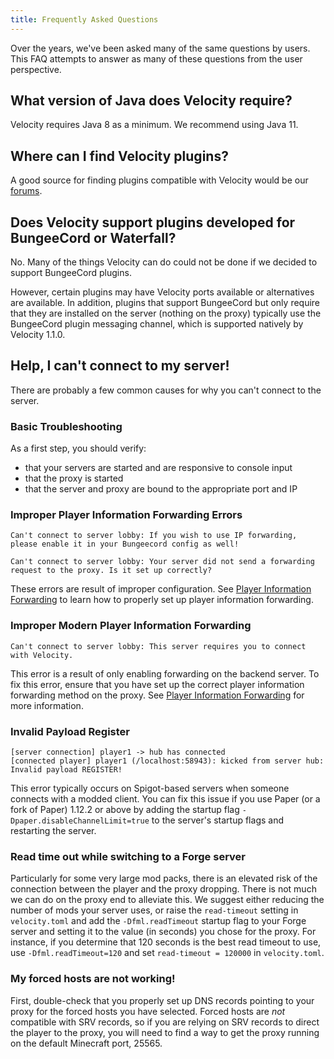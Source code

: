 ```yaml
---
title: Frequently Asked Questions
---
```


Over the years, we've been asked many of the same questions by users. This FAQ attempts to answer as many of these questions from the user perspective.

## What version of Java does Velocity require?

Velocity requires Java 8 as a minimum. We recommend using Java 11.

## Where can I find Velocity plugins?

A good source for finding plugins compatible with Velocity would be our
[forums](https://forums.velocitypowered.com/c/plugins/plugin-releases/6).

## Does Velocity support plugins developed for BungeeCord or Waterfall?

No. Many of the things Velocity can do could not be done if we decided
to support BungeeCord plugins.

However, certain plugins may have Velocity ports available or alternatives
are available. In addition, plugins that support BungeeCord but only require
that they are installed on the server (nothing on the proxy) typically use
the BungeeCord plugin messaging channel, which is supported natively by
Velocity 1.1.0.

## Help, I can't connect to my server!

There are probably a few common causes for why you can't connect to the server.

### Basic Troubleshooting

As a first step, you should verify:

* that your servers are started and are responsive to console input
* that the proxy is started
* that the server and proxy are bound to the appropriate port and IP

### Improper Player Information Forwarding Errors

```
Can't connect to server lobby: If you wish to use IP forwarding, please enable it in your Bungeecord config as well! 
```

```
Can't connect to server lobby: Your server did not send a forwarding request to the proxy. Is it set up correctly?
```

These errors are result of improper configuration. See 
[Player Information Forwarding](/wiki/users/forwarding/) 
to learn how to properly set up player information forwarding.

### Improper Modern Player Information Forwarding
```
Can't connect to server lobby: This server requires you to connect with Velocity.
```

This error is a result of only enabling forwarding on the backend server. To fix this error, 
ensure that you have set up the correct player information forwarding method on the proxy.
See [Player Information Forwarding](/wiki/users/forwarding/)
for more information.

### Invalid Payload Register
```
[server connection] player1 -> hub has connected
[connected player] player1 (/localhost:58943): kicked from server hub: Invalid payload REGISTER!
```

This error typically occurs on Spigot-based servers when someone connects with a modded client. 
You can fix this issue if you use Paper (or a fork of Paper) 1.12.2 or above by adding the startup flag
 `-Dpaper.disableChannelLimit=true` to the server's startup flags and restarting the server. 

### Read time out while switching to a Forge server

Particularly for some very large mod packs, there is an elevated risk of the connection between the player and
the proxy dropping. There is not much we can do on the proxy end to alleviate this. We suggest either reducing the
number of mods your server uses, or raise the `read-timeout` setting in `velocity.toml` and add the `-Dfml.readTimeout`
startup flag to your Forge server and setting it to the value (in seconds) you chose for the proxy. For instance, if you
determine that 120 seconds is the best read timeout to use, use `-Dfml.readTimeout=120` and set `read-timeout = 120000`
in `velocity.toml`.

### My forced hosts are not working!

First, double-check that you properly set up DNS records pointing to your proxy for the forced hosts you have selected.
Forced hosts are _not_ compatible with SRV records, so if you are relying on SRV records to direct the player to the
proxy, you will need to find a way to get the proxy running on the default Minecraft port, 25565.